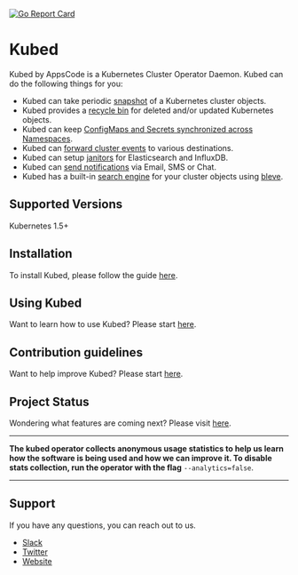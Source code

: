 [![Go Report Card](https://goreportcard.com/badge/github.com/appscode/kubed)](https://goreportcard.com/report/github.com/appscode/kubed)

# Kubed
Kubed by AppsCode is a Kubernetes Cluster Operator Daemon. Kubed can do the following things for you:

 - Kubed can take periodic [snapshot](/docs/tutorials/cluster-snapshot.md) of a Kubernetes cluster objects.
 - Kubed provides a [recycle bin](/docs/tutorials/recycle-bin.md) for deleted and/or updated Kubernetes objects.
 - Kubed can keep [ConfigMaps and Secrets synchronized across Namespaces](/docs/tutorials/config-syncer.md).
 - Kubed can [forward cluster events](/docs/tutorials/event-forwarder.md) to various destinations.
 - Kubed can setup [janitors](/docs/tutorials/janitors.md) for Elasticsearch and InfluxDB.
 - Kubed can [send notifications](/docs/tutorials/notifiers.md) via Email, SMS or Chat.
 - Kubed has a built-in [search engine](/docs/tutorials/apiserver.md) for your cluster objects using [bleve](https://github.com/blevesearch/bleve).

## Supported Versions
Kubernetes 1.5+

## Installation
To install Kubed, please follow the guide [here](/docs/install.md).

## Using Kubed
Want to learn how to use Kubed? Please start [here](/docs/tutorials/README.md).

## Contribution guidelines
Want to help improve Kubed? Please start [here](/CONTRIBUTING.md).

## Project Status
Wondering what features are coming next? Please visit [here](/ROADMAP.md).

---

**The kubed operator collects anonymous usage statistics to help us learn how the software is being used and how we can improve it. To disable stats collection, run the operator with the flag** `--analytics=false`.

---

## Support
If you have any questions, you can reach out to us.
* [Slack](https://slack.appscode.com)
* [Twitter](https://twitter.com/AppsCodeHQ)
* [Website](https://appscode.com)
